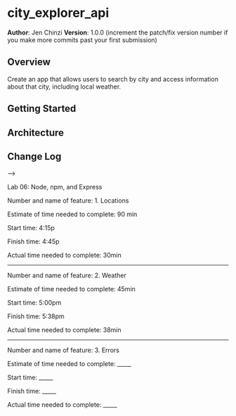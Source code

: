 # city_explorer_api

**Author**: Jen Chinzi
**Version**: 1.0.0 (increment the patch/fix version number if you make more commits past your first submission)

## Overview
Create an app that allows users to search by city and access information about that city, including local weather.

## Getting Started
<!-- What are the steps that a user must take in order to build this app on their own machine and get it running? -->

## Architecture
<!-- Provide a detailed description of the application design. What technologies (languages, libraries, etc) you're using, and any other relevant design information. -->

## Change Log
<!-- Use this area to document the iterative changes made to your application as each feature is successfully implemented. Use time stamps. Here's an examples:

01-01-2001 4:59pm - Application now has a fully-functional express server, with a GET route for the location resource.

## Credits and Collaborations
<!-- Give credit (and a link) to other people or resources that helped you build this application. -->
-->

Lab 06: Node, npm, and Express

Number and name of feature: 1. Locations

Estimate of time needed to complete: 90 min

Start time: 4:15p

Finish time: 4:45p

Actual time needed to complete: 30min

---

Number and name of feature: 2. Weather

Estimate of time needed to complete: 45min

Start time: 5:00pm

Finish time: 5:38pm

Actual time needed to complete: 38min

---

Number and name of feature: 3. Errors

Estimate of time needed to complete: _____

Start time: _____

Finish time: _____

Actual time needed to complete: _____